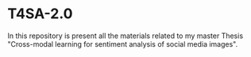 # T4SA-2.0
In this repository is present all the materials related to my master Thesis "Cross-modal learning for sentiment analysis of social media images".
